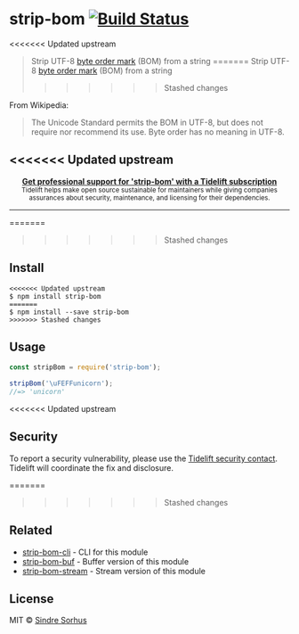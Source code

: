 # strip-bom [![Build Status](https://travis-ci.org/sindresorhus/strip-bom.svg?branch=master)](https://travis-ci.org/sindresorhus/strip-bom)

<<<<<<< Updated upstream
> Strip UTF-8 [byte order mark](https://en.wikipedia.org/wiki/Byte_order_mark#UTF-8) (BOM) from a string
=======
> Strip UTF-8 [byte order mark](http://en.wikipedia.org/wiki/Byte_order_mark#UTF-8) (BOM) from a string
>>>>>>> Stashed changes

From Wikipedia:

> The Unicode Standard permits the BOM in UTF-8, but does not require nor recommend its use. Byte order has no meaning in UTF-8.

<<<<<<< Updated upstream
---

<div align="center">
	<b>
		<a href="https://tidelift.com/subscription/pkg/npm-strip-bom?utm_source=npm-strip-bom&utm_medium=referral&utm_campaign=readme">Get professional support for 'strip-bom' with a Tidelift subscription</a>
	</b>
	<br>
	<sub>
		Tidelift helps make open source sustainable for maintainers while giving companies<br>assurances about security, maintenance, and licensing for their dependencies.
	</sub>
</div>

---
=======
>>>>>>> Stashed changes

## Install

```
<<<<<<< Updated upstream
$ npm install strip-bom
=======
$ npm install --save strip-bom
>>>>>>> Stashed changes
```


## Usage

```js
const stripBom = require('strip-bom');

stripBom('\uFEFFunicorn');
//=> 'unicorn'
```


<<<<<<< Updated upstream
## Security

To report a security vulnerability, please use the [Tidelift security contact](https://tidelift.com/security). Tidelift will coordinate the fix and disclosure.


=======
>>>>>>> Stashed changes
## Related

- [strip-bom-cli](https://github.com/sindresorhus/strip-bom-cli) - CLI for this module
- [strip-bom-buf](https://github.com/sindresorhus/strip-bom-buf) - Buffer version of this module
- [strip-bom-stream](https://github.com/sindresorhus/strip-bom-stream) - Stream version of this module


## License

MIT © [Sindre Sorhus](https://sindresorhus.com)
